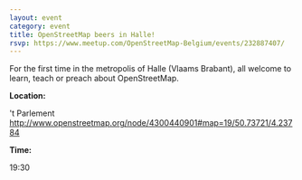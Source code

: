```yaml
---
layout: event
category: event
title: OpenStreetMap beers in Halle!
rsvp: https://www.meetup.com/OpenStreetMap-Belgium/events/232887407/
---
```

For the first time in the metropolis of Halle (Vlaams Brabant), all welcome to learn, teach or preach about OpenStreetMap.

**Location:**

't Parlement  
<http://www.openstreetmap.org/node/4300440901#map=19/50.73721/4.23784>

**Time:**

19:30
